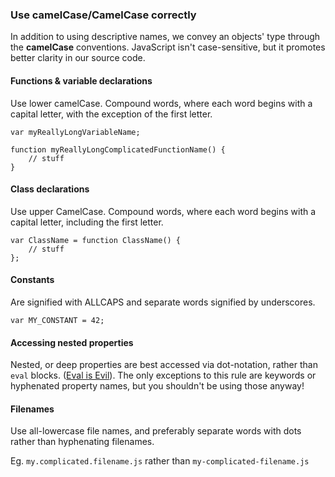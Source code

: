 ### Use camelCase/CamelCase correctly
In addition to using descriptive names, we convey an objects' type through the **camelCase** conventions. JavaScript
isn't case-sensitive, but it promotes better clarity in our source code.

#### Functions & variable declarations
Use lower camelCase. Compound words, where each word begins with a capital letter, with the exception of the first letter.

    var myReallyLongVariableName;

    function myReallyLongComplicatedFunctionName() {
        // stuff
    }

#### Class declarations
Use upper CamelCase. Compound words, where each word begins with a capital letter, including the first letter.

    var ClassName = function ClassName() {
        // stuff
    };

#### Constants
Are signified with ALLCAPS and separate words signified by underscores.

    var MY_CONSTANT = 42;

#### Accessing nested properties
Nested, or deep properties are best accessed via dot-notation, rather than `eval` blocks. ([Eval is Evil](http://javascriptweblog.wordpress.com/2010/04/19/how-evil-is-eval/)).
The only exceptions to this rule are keywords or hyphenated property names, but you shouldn't be using those anyway!

#### Filenames
Use all-lowercase file names, and preferably separate words with dots rather than hyphenating filenames.

Eg.
`my.complicated.filename.js` rather than `my-complicated-filename.js`